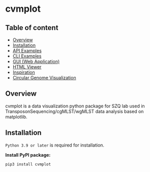 # cvmplot


## Table of content

- [Overview](#overview)
- [Installation](#installation)
- [API Examples](#api-examples)
- [CLI Examples](#cli-examples)
- [GUI (Web Application)](#gui-web-application)
- [HTML Viewer](#html-viewer)
- [Inspiration](#inspiration)
- [Circular Genome Visualization](#circular-genome-visualization)



## Overview
cvmplot is a data visualization python package for SZQ lab used in TransposonSequencing/cgMLST/wgMLST data analysis based on matplotlib.

## Installation
`Python 3.9 or later` is required for installation.

**Install PyPI package:**

    pip3 install cvmplot
